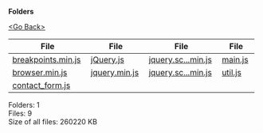 **Folders**

[&lt;Go Back&gt;](../right.html)

  

<table><thead><tr class="header"><th><strong>File</strong></th><th><strong>File</strong></th><th><strong>File</strong></th><th><strong>File</strong></th></tr></thead><tbody><tr class="odd"><td><a href="breakpoints.min.js">breakpoints.min.js</a> </td><td><a href="jQuery.js">jQuery.js</a> </td><td><a href="jquery.scrollex.min.js">jquery.sc...min.js</a> </td><td><a href="main.js">main.js</a> </td></tr><tr class="even"><td><a href="browser.min.js">browser.min.js</a> </td><td><a href="jquery.min.js">jquery.min.js</a> </td><td><a href="jquery.scrolly.min.js">jquery.sc...min.js</a> </td><td><a href="util.js">util.js</a> </td></tr><tr class="odd"><td><a href="contact_form.js">contact_form.js</a> </td><td></td><td></td><td></td></tr></tbody></table>

Folders: 1  
Files: 9  
Size of all files: 260220 KB
